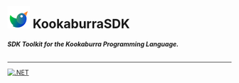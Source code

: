 ![Logo](https://raw.githubusercontent.com/AZProductions/Kookaburra/main/.github/icons/cover_art.png) **KookaburraSDK**
=======
###### ***SDK Toolkit for the Kookaburra Programming Language.***
----
[![.NET](https://github.com/AZProductions/KookaburraSDK/actions/workflows/dotnet.yml/badge.svg)](https://github.com/AZProductions/KookaburraSDK/actions/workflows/dotnet.yml)
